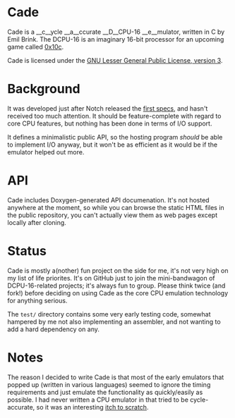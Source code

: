 Cade
====
Cade is a __c__ycle __a__ccurate __D__CPU-16 __e__mulator, written in C by Emil Brink. The DCPU-16 is an imaginary 16-bit processor for an upcoming game called [0x10c](http://0x10c.com/).

Cade is licensed under the [GNU Lesser General Public License, version 3](http://www.gnu.org/copyleft/lesser.html).

Background
==========

It was developed just after Notch released the [first specs](http://0x10c.com/doc/dcpu-16.txt), and hasn't received too much attention. It should be feature-complete with regard to core CPU features, but nothing has been done in terms of I/O support.

It defines a minimalistic public API, so the hosting program *should* be able to implement I/O anyway, but it won't be as efficient as it would be if the emulator helped out more.


API
===
Cade includes Doxygen-generated API documenation. It's not hosted anywhere at the moment, so while you can browse the static HTML files in the public
repository, you can't actually view them as web pages except locally after cloning.


Status
======
Cade is mostly a(nother) fun project on the side for me, it's not very high on my list of life priorites. It's on GitHub just to join the mini-bandwagon of DCPU-16-related projects; it's always fun to group. Please think twice (and fork!) before deciding on using Cade as the core CPU emulation technology for anything serious.

The `test/` directory contains some very early testing code, somewhat hampered by me not also implementing an assembler, and not wanting to add a hard dependency on any.


Notes
=====
The reason I decided to write Cade is that most of the early emulators that popped up (written in various languages) seemed to ignore the timing requirements and just emulate the functionality as quickly/easily as possible. I had never written a CPU emulator in that tried to be cycle-accurate, so it was an interesting [itch to scratch](http://e27.sg/2010/07/09/hacker-monthly/).
